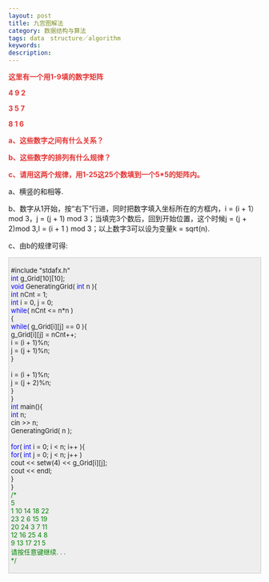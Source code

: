 ```yaml
---
layout: post
title: 九宫图解法
category: 数据结构与算法
tags: data　structure／algorithm
keywords: 
description: 
---
```


**<span style="color:#e53333;">这里有一个用1-9填的数字矩阵</span>**

**<span style="color:#e53333;">4 9 2</span>**

**<span style="color:#e53333;">3 5 7</span>**

**<span style="color:#e53333;">8 1 6</span>**

**<span style="color:#e53333;">a、这些数字之间有什么关系？</span>**

**<span style="color:#e53333;">b、这些数字的排列有什么规律？</span>**

**<span
style="color:#e53333;">c、请用这两个规律，用1-25这25个数填到一个5\*5的矩阵内。</span>**

a、横竖的和相等.

b、数字从1开始，按“右下”行进，同时把数字填入坐标所在的方框内，i = (i + 1）mod 3，j = (j + 1) mod 3；当填完3个数后，回到开始位置，这个时候j = (j +
2)mod 3,I = (i + 1 ) mod 3；以上数字3可以设为变量k = sqrt(n).

c、由b的规律可得:

<div
style="border-bottom:#cccccc 1px solid;border-left:#cccccc 1px solid;padding-bottom:4px;background-color:#eeeeee;padding-left:4px;width:98%;padding-right:5px;font-size:13px;word-break:break-all;border-top:#cccccc 1px solid;border-right:#cccccc 1px solid;padding-top:4px;">

\#include "stdafx.h"\
 <span style="color:#0000ff;">int</span> g\_Grid[10][10];\
 <span style="color:#0000ff;">void</span> GeneratingGrid( <span
style="color:#0000ff;">int</span> n ){\
     <span style="color:#0000ff;">int</span> nCnt = 1;\
     <span style="color:#0000ff;">int</span> i = 0, j = 0;\
     <span style="color:#0000ff;">while</span>( nCnt \<= n\*n )\
     {\
         <span
style="color:#0000ff;">while</span>( g\_Grid[i][j] == 0 ){\
             g\_Grid[i][j] = nCnt++;\
             i = (i + 1)%n;\
             j = (j + 1)%n;\
         }\
\
         i = (i + 1)%n;\
         j = (j + 2)%n;\
     }\
 }\
 <span style="color:#0000ff;">int</span> main(){\
     <span style="color:#0000ff;">int</span> n;\
     cin \>\> n;\
     GeneratingGrid( n );\
\
     <span style="color:#0000ff;">for</span>( <span
style="color:#0000ff;">int</span> i = 0; i \< n; i++ ){\
         <span style="color:#0000ff;">for</span>( <span
style="color:#0000ff;">int</span> j = 0; j \< n; j++ )\
             cout \<\< setw(4) \<\< g\_Grid[i][j];\
         cout \<\< endl;\
     }\
 }\
 <span style="color:#008000;">/\*</span><span style="color:#008000;">\
 5\
 1  10  14  18  22\
 23   2   6  15  19\
 20  24   3   7  11\
 12  16  25   4   8\
 9  13  17  21   5\
 请按任意键继续. . .\
 </span><span style="color:#008000;">\*/</span>

</div>








